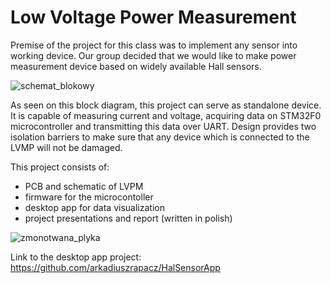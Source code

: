 # Low Voltage Power Measurement
Premise of the project for this class was to implement any sensor into working device. Our group decided that we would like to make power measurement device based on widely available Hall sensors.

![schemat_blokowy](https://github.com/Pichitek/LVPM/assets/106306917/fb8c170d-0f07-4d91-8fa9-1c7a552d8043)

As seen on this block diagram, this project can serve as standalone device. It is capable of measuring current and voltage, acquiring data on STM32F0 microcontroller and transmitting this data over UART. Design provides two isolation barriers to make sure that any device which is connected to the LVMP will not be damaged.

This project consists of:
- PCB and schematic of LVPM
- firmware for the microcontoller
- desktop app for data visualization
- project presentations and report (written in polish)

![zmonotwana_plyka](https://github.com/Pichitek/LVPM/assets/106306917/76cd73e1-cf08-4342-9ac1-0332a71ab79d)

Link to the desktop app project: https://github.com/arkadiuszrapacz/HalSensorApp